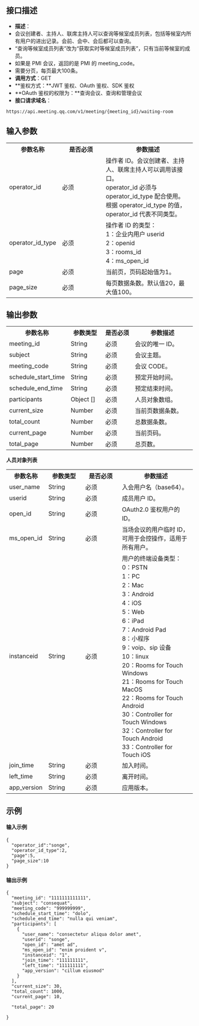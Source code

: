 ## 接口描述
- **描述**：
 - 会议创建者、主持人、联席主持人可以查询等候室成员列表，包括等候室内所有用户的进出记录。会前、会中、会后都可以查询。
 - “查询等候室成员列表”改为“获取实时等候室成员列表”，只有当前等候室的成员。
 - 如果是 PMI 会议，返回的是 PMI 的 meeting_code。
 - 需要分页，每页最大100条。
- **调用方式**：GET
- **鉴权方式：**JWT 鉴权、OAuth 鉴权、SDK 鉴权
- **OAuth 鉴权的权限为：**查询会议、查询和管理会议
- **接口请求域名**：
```plaintext
https://api.meeting.qq.com/v1/meeting/{meeting_id}/waiting-room
```


## 输入参数
<table>
   <tr>
      <th width="25%" >参数名称</td>
      <th width="25%" >是否必须</td>
      <th width="50%" >参数描述</td>
   </tr>
   <tr>
      <td>operator_id</td>
      <td>必须</td>
      <td>操作者 ID。会议创建者、主持人、联席主持人可以调用该接口。<br>operator_id 必须与 operator_id_type 配合使用。根据 operator_id_type 的值，operator_id 代表不同类型。</td>
   </tr>
   <tr>
      <td>operator_id_type</td>
      <td>必须</td>
      <td>操作者 ID 的类型：<br>1：企业内用户 userid<br>2：openid<br>3：rooms_id<br>4：ms_open_id</td>
   </tr>
   <tr>
      <td>page</td>
      <td>必须</td>
      <td>当前页，页码起始值为1。</td>
   </tr>
   <tr>
      <td>page_size</td>
      <td>必须</td>
      <td>每页数据条数。默认值20，最大值100。</td>
   </tr>
</table>



## 输出参数
<table>
   <tr>
      <th width="20%" >参数名称</td>
      <th width="20%" >参数类型</td>
      <th width="20%" >是否必须</td>
      <th width="40%" >参数描述</td>
   </tr>
   <tr>
      <td>meeting_id</td>
      <td>String</td>
      <td>必须</td>
      <td>会议的唯一 ID。 </td>
   </tr>
   <tr>
      <td>subject</td>
      <td>String</td>
      <td>必须</td>
      <td>	会议主题。</td>
   </tr>
   <tr>
      <td>meeting_code</td>
      <td>String</td>
      <td>必须</td>
      <td>会议 CODE。</td>
   </tr>
   <tr>
      <td>schedule_start_time</td>
      <td>String</td>
      <td>必须</td>
      <td>预定开始时间。</td>
   </tr>
   <tr>
      <td>schedule_end_time</td>
      <td>String</td>
      <td>必须</td>
      <td>预定结束时间。</td>
   </tr>
   <tr>
      <td>participants</td>
      <td>Object []</td>
      <td>必须</td>
      <td>人员对象数组。</td>
   </tr>
   <tr>
      <td>current_size</td>
      <td>Number</td>
      <td>必须</td>
      <td>	当前页数据条数。</td>
   </tr>
   <tr>
      <td>total_count</td>
      <td>Number</td>
      <td>必须</td>
      <td>总数据条数。</td>
   </tr>
   <tr>
      <td>current_page</td>
      <td>Number</td>
      <td>必须</td>
      <td>当前页码。</td>
   </tr>
   <tr>
      <td>total_page</td>
      <td>Number</td>
      <td>必须</td>
      <td>总页数。</td>
   </tr>
</table>


**人员对象列表**
<table>
   <tr>
      <th width="20%" >参数名称</td>
      <th width="20%" >参数类型</td>
      <th width="20%" >是否必须</td>
      <th width="40%" >参数描述</td>
   </tr>
   <tr>
      <td>user_name</td>
      <td>String</td>
      <td>必须</td>
      <td>入会用户名（base64）。</td>
   </tr>
   <tr>
      <td>userid</td>
      <td>String</td>
      <td>必须</td>
      <td>	成员用户 ID。</td>
   </tr>
   <tr>
      <td>open_id</td>
      <td>String</td>
      <td>必须</td>
      <td>OAuth2.0 鉴权用户的 ID。</td>
   </tr>
   <tr>
      <td>ms_open_id</td>
      <td>String</td>
      <td>必须</td>
      <td>当场会议的用户临时 ID，可用于会控操作，适用于所有用户。</td>
   </tr>
   <tr>
      <td>instanceid</td>
      <td>String</td>
      <td>必须</td>
      <td>用户的终端设备类型：<br>0：PSTN<br>1：PC<br>2：Mac<br>3：Android<br>4：iOS<br>5：Web<br>6：iPad<br>7：Android Pad<br>8：小程序<br>9：voip、sip 设备<br>10：linux<br>20：Rooms for Touch Windows<br>21：Rooms for Touch MacOS<br>22：Rooms for Touch Android<br>30：Controller for Touch Windows<br>32：Controller for Touch Android<br>33：Controller for Touch iOS</td>
   </tr>
   <tr>
      <td>join_time</td>
      <td>String</td>
      <td>必须</td>
      <td>	加入时间。</td>
   </tr>
   <tr>
      <td>left_time</td>
      <td>String</td>
      <td>必须</td>
      <td>	离开时间。</td>
   </tr>
   <tr>
      <td>app_version</td>
      <td>String</td>
      <td>必须</td>
      <td>应用版本。</td>
   </tr>
</table>


## 示例
#### 输入示例
```plaintext
{
  "operator_id":"songe",
  "operator_id_type":2,
  "page":5,
  "page_size":10
}
```

#### 输出示例
```plaintext
{
  "meeting_id": "1111111111111",
  "subject": "consequat",
  "meeting_code": "999999999",
  "schedule_start_time": "dolo",
  "schedule_end_time": "nulla qui veniam",
  "participants": [
    {
      "user_name": "consectetur aliqua dolor amet",
      "userid": "songe",
      "open_id": "amet ad",
      "ms_open_id": "enim proident v",
      "instanceid": "1",      
      "join_time": "111111111",
      "left_time": "111111111",
      "app_version": "cillum eiusmod"
    }
  ],
  "current_size": 30,
  "total_count": 1000,
  "current_page": 10,

  "total_page": 20 

}
```
